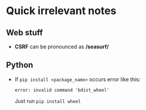 # Quick irrelevant notes

## Web stuff
- **CSRF** can be pronounced as **/seasurf/**

## Python
- If `pip install <package_name>` occurs error like this:
  ```
  error: invalid command 'bdist_wheel'
  ```
  Just run `pip install wheel`
